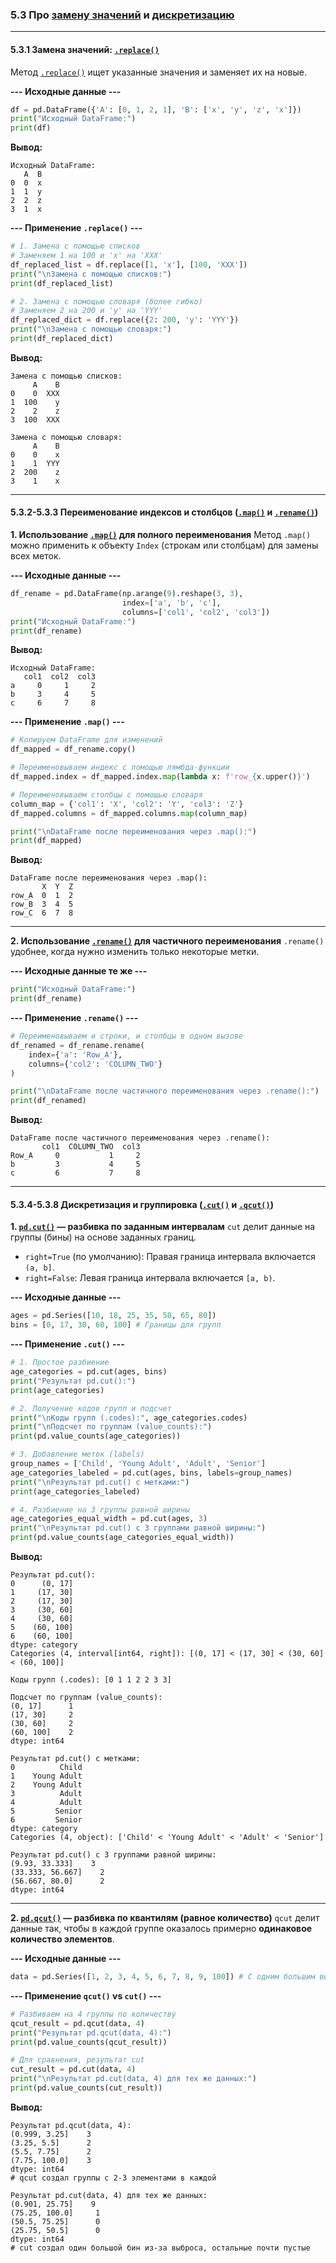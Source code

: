 ### 5.3 Про [замену значений](https://pandas.pydata.org/pandas-docs/stable/reference/api/pandas.DataFrame.replace.html) и [дискретизацию](https://pandas.pydata.org/pandas-docs/stable/user_guide/reshaping.html#grouping-and-discretization)

---
#### 5.3.1 Замена значений: [`.replace()`](https://pandas.pydata.org/pandas-docs/stable/reference/api/pandas.DataFrame.replace.html)

Метод [`.replace()`](https://pandas.pydata.org/pandas-docs/stable/reference/api/pandas.DataFrame.replace.html) ищет указанные значения и заменяет их на новые.

**--- Исходные данные ---**
```python
df = pd.DataFrame({'A': [0, 1, 2, 1], 'B': ['x', 'y', 'z', 'x']})
print("Исходный DataFrame:")
print(df)
```
**Вывод:**
```
Исходный DataFrame:
   A  B
0  0  x
1  1  y
2  2  z
3  1  x
```

**--- Применение `.replace()` ---**
```python
# 1. Замена с помощью списков
# Заменяем 1 на 100 и 'x' на 'XXX'
df_replaced_list = df.replace([1, 'x'], [100, 'XXX'])
print("\nЗамена с помощью списков:")
print(df_replaced_list)

# 2. Замена с помощью словаря (более гибко)
# Заменяем 2 на 200 и 'y' на 'YYY'
df_replaced_dict = df.replace({2: 200, 'y': 'YYY'})
print("\nЗамена с помощью словаря:")
print(df_replaced_dict)
```
**Вывод:**
```
Замена с помощью списков:
     A    B
0    0  XXX
1  100    y
2    2    z
3  100  XXX

Замена с помощью словаря:
     A    B
0    0    x
1    1  YYY
2  200    z
3    1    x
```

---
#### 5.3.2-5.3.3 Переименование индексов и столбцов ([`.map()`](https://pandas.pydata.org/pandas-docs/stable/reference/api/pandas.Index.map.html) и [`.rename()`](https://pandas.pydata.org/pandas-docs/stable/reference/api/pandas.DataFrame.rename.html))

**1. Использование [`.map()`](https://pandas.pydata.org/pandas-docs/stable/reference/api/pandas.Index.map.html) для полного переименования**
Метод `.map()` можно применить к объекту `Index` (строкам или столбцам) для замены всех меток.

**--- Исходные данные ---**
```python
df_rename = pd.DataFrame(np.arange(9).reshape(3, 3), 
                         index=['a', 'b', 'c'], 
                         columns=['col1', 'col2', 'col3'])
print("Исходный DataFrame:")
print(df_rename)
```
**Вывод:**
```
Исходный DataFrame:
   col1  col2  col3
a     0     1     2
b     3     4     5
c     6     7     8
```

**--- Применение `.map()` ---**
```python
# Копируем DataFrame для изменений
df_mapped = df_rename.copy()

# Переименовываем индекс с помощью лямбда-функции
df_mapped.index = df_mapped.index.map(lambda x: f'row_{x.upper()}')

# Переименовываем столбцы с помощью словаря
column_map = {'col1': 'X', 'col2': 'Y', 'col3': 'Z'}
df_mapped.columns = df_mapped.columns.map(column_map)

print("\nDataFrame после переименования через .map():")
print(df_mapped)
```
**Вывод:**
```
DataFrame после переименования через .map():
       X  Y  Z
row_A  0  1  2
row_B  3  4  5
row_C  6  7  8
```
---
**2. Использование [`.rename()`](https://pandas.pydata.org/pandas-docs/stable/reference/api/pandas.DataFrame.rename.html) для частичного переименования**
`.rename()` удобнее, когда нужно изменить только некоторые метки.

**--- Исходные данные те же ---**
```python
print("Исходный DataFrame:")
print(df_rename)
```
**--- Применение `.rename()` ---**
```python
# Переименовываем и строки, и столбцы в одном вызове
df_renamed = df_rename.rename(
    index={'a': 'Row_A'}, 
    columns={'col2': 'COLUMN_TWO'}
)

print("\nDataFrame после частичного переименования через .rename():")
print(df_renamed)
```
**Вывод:**
```
DataFrame после частичного переименования через .rename():
       col1  COLUMN_TWO  col3
Row_A     0           1     2
b         3           4     5
c         6           7     8
```
---
#### 5.3.4-5.3.8 Дискретизация и группировка ([`.cut()`](https://pandas.pydata.org/pandas-docs/stable/reference/api/pandas.cut.html) и [`.qcut()`](https://pandas.pydata.org/pandas-docs/stable/reference/api/pandas.qcut.html))

**1. [`pd.cut()`](https://pandas.pydata.org/pandas-docs/stable/reference/api/pandas.cut.html) — разбивка по заданным интервалам**
`cut` делит данные на группы (бины) на основе заданных границ.
*   `right=True` (по умолчанию): Правая граница интервала включается `(a, b]`.
*   `right=False`: Левая граница интервала включается `[a, b)`.

**--- Исходные данные ---**
```python
ages = pd.Series([10, 18, 25, 35, 50, 65, 80])
bins = [0, 17, 30, 60, 100] # Границы для групп
```

**--- Применение `.cut()` ---**
```python
# 1. Простое разбиение
age_categories = pd.cut(ages, bins)
print("Результат pd.cut():")
print(age_categories)

# 2. Получение кодов групп и подсчет
print("\nКоды групп (.codes):", age_categories.codes)
print("\nПодсчет по группам (value_counts):")
print(pd.value_counts(age_categories))

# 3. Добавление меток (labels)
group_names = ['Child', 'Young Adult', 'Adult', 'Senior']
age_categories_labeled = pd.cut(ages, bins, labels=group_names)
print("\nРезультат pd.cut() с метками:")
print(age_categories_labeled)

# 4. Разбиение на 3 группы равной ширины
age_categories_equal_width = pd.cut(ages, 3)
print("\nРезультат pd.cut() с 3 группами равной ширины:")
print(pd.value_counts(age_categories_equal_width))
```
**Вывод:**
```
Результат pd.cut():
0      (0, 17]
1     (17, 30]
2     (17, 30]
3     (30, 60]
4     (30, 60]
5    (60, 100]
6    (60, 100]
dtype: category
Categories (4, interval[int64, right]): [(0, 17] < (17, 30] < (30, 60] < (60, 100]]

Коды групп (.codes): [0 1 1 2 2 3 3]

Подсчет по группам (value_counts):
(0, 17]      1
(17, 30]     2
(30, 60]     2
(60, 100]    2
dtype: int64

Результат pd.cut() с метками:
0          Child
1    Young Adult
2    Young Adult
3          Adult
4          Adult
5         Senior
6         Senior
dtype: category
Categories (4, object): ['Child' < 'Young Adult' < 'Adult' < 'Senior']

Результат pd.cut() с 3 группами равной ширины:
(9.93, 33.333]    3
(33.333, 56.667]    2
(56.667, 80.0]      2
dtype: int64
```
---
**2. [`pd.qcut()`](https://pandas.pydata.org/pandas-docs/stable/reference/api/pandas.qcut.html) — разбивка по квантилям (равное количество)**
`qcut` делит данные так, чтобы в каждой группе оказалось примерно **одинаковое количество элементов**.

**--- Исходные данные ---**
```python
data = pd.Series([1, 2, 3, 4, 5, 6, 7, 8, 9, 100]) # С одним большим выбросом
```

**--- Применение `qcut()` vs `cut()` ---**
```python
# Разбиваем на 4 группы по количеству
qcut_result = pd.qcut(data, 4)
print("Результат pd.qcut(data, 4):")
print(pd.value_counts(qcut_result))

# Для сравнения, результат cut
cut_result = pd.cut(data, 4)
print("\nРезультат pd.cut(data, 4) для тех же данных:")
print(pd.value_counts(cut_result))
```
**Вывод:**
```
Результат pd.qcut(data, 4):
(0.999, 3.25]    3
(3.25, 5.5]      2
(5.5, 7.75]      2
(7.75, 100.0]    3
dtype: int64
# qcut создал группы с 2-3 элементами в каждой

Результат pd.cut(data, 4) для тех же данных:
(0.901, 25.75]    9
(75.25, 100.0]     1
(50.5, 75.25]      0
(25.75, 50.5]      0
dtype: int64
# cut создал один большой бин из-за выброса, остальные почти пустые
```
